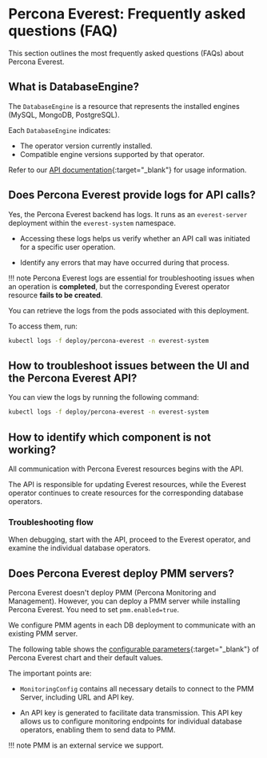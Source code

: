 # Percona Everest: Frequently asked questions (FAQ)

This section outlines the most frequently asked questions (FAQs) about Percona Everest.


## What is DatabaseEngine?

The `DatabaseEngine` is a resource that represents the installed engines (MySQL, MongoDB, PostgreSQL). 

Each `DatabaseEngine` indicates:

- The operator version currently installed.
- Compatible engine versions supported by that operator. 

Refer to our [API documentation](https://percona-everest.readme.io/reference/getkubernetesclusterresources-1){:target="_blank"} for usage information.

## Does Percona Everest provide logs for API calls?

Yes, the Percona Everest backend has logs. It runs as an `everest-server` deployment within the `everest-system` namespace.

- Accessing these logs helps us verify whether an API call was initiated for a specific user operation.

- Identify any errors that may have occurred during that process.

!!! note
    Percona Everest logs are essential for troubleshooting issues when an operation is **completed**, but the corresponding Everest operator resource **fails to be created**.


You can retrieve the logs from the pods associated with this deployment.

To access them, run:

```sh
kubectl logs -f deploy/percona-everest -n everest-system
```


## How to troubleshoot issues between the UI and the Percona Everest API? 

You can view the logs by running the following command:

```sh
kubectl logs -f deploy/percona-everest -n everest-system
```

## How to identify which component is not working?

All communication with Percona Everest resources begins with the API.

The API is responsible for updating Everest resources, while the Everest operator continues to create resources for the corresponding database operators. 

### Troubleshooting flow

When debugging, start with the API, proceed to the Everest operator, and examine the individual database operators.


## Does Percona Everest deploy PMM servers?

Percona Everest doesn't deploy PMM (Percona Monitoring and Management). However, you can deploy a PMM server while installing Percona Everest. You need to set `pmm.enabled=true`. 

We configure PMM agents in each DB deployment to communicate with an existing PMM server.

The following table shows the [configurable parameters](https://github.com/percona/percona-helm-charts/tree/main/charts/everest#configuration){:target="_blank"} of Percona Everest chart and their default values.

The important points are:

- `MonitoringConfig` contains all necessary details to connect to the PMM Server, including URL and API key.

-  An API key is generated to facilitate data transmission. This API key allows us to configure monitoring endpoints for individual database operators, enabling them to send data to PMM.

!!! note
    PMM is an external service we support.